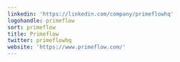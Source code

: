 ```yaml
---
linkedin: 'https://linkedin.com/company/primeflowhq'
logohandle: primeflow
sort: primeflow
title: Primeflow
twitter: primeflowhq
website: 'https://www.primeflow.com/'
---
```

